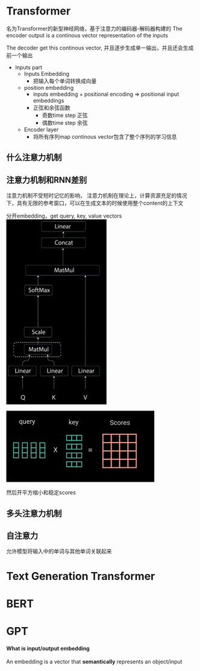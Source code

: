 # Transformer

名为Transformer的新型神经网络，基于注意力的编码器-解码器构建的
The encoder output is a continous vector representation of the inputs

The decoder get this continous vector, 并且逐步生成单一输出，并且还会生成前一个输出

- Inputs part
  - Inputs Embedding
    - 把输入每个单词转换成向量
  - position embedding
    - inputs embedding + positional encoding => positional input embeddings
    - 正弦和余弦函数
      - 奇数time step 正弦
      - 偶数time step 余弦
  - Encoder layer
    - 将所有序列map continous vector包含了整个序列的学习信息

## 什么注意力机制

## 注意力机制和RNN差别

注意力机制不受短时记忆的影响， 注意力机制在理论上，计算资源充足的情况下，具有无限的参考窗口，可以在生成文本的时候使用整个content的上下文

分开embedding，get query, key, value vectors
![](../assets/AI%20Worlds%20Vocab/image-20241010113534825.png)

![](../assets/AI%20Worlds%20Vocab/image-20241010113555453.png)

然后开平方缩小和稳定scores

## 多头注意力机制

## 自注意力

允许模型将输入中的单词与其他单词关联起来

# Text Generation Transformer

# BERT

# GPT

#### What is input/output embedding

An embedding is a vector that **semantically** represents an object/input
